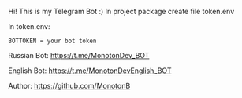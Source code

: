 Hi! This is my Telegram Bot :)
In project package create file token.env

In token.env:

    BOTTOKEN = your bot token

Russian Bot: https://t.me/MonotonDev_BOT

English Bot: https://t.me/MonotonDevEnglish_BOT

Author: https://github.com/MonotonB
